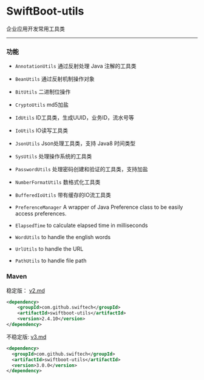 # SwiftBoot-utils 
企业应用开发常用工具类

---

### 功能

* `AnnotationUtils` 通过反射处理 Java 注解的工具类

* `BeanUtils` 通过反射机制操作对象

* `BitUtils` 二进制位操作

* `CryptoUtils` md5加盐

* `IdUtils` ID工具类，生成UUID，业务ID，流水号等

* `IoUtils` IO读写工具类

* `JsonUtils` Json处理工具类，支持 Java8 时间类型

* `SysUtils` 处理操作系统的工具类

* `PasswordUtils` 处理密码创建和验证的工具类，支持加盐

* `NumberFormatUtils` 数格式化工具类

* `BufferedIoUtils` 带有缓存的IO流工具类

* `PreferenceManager` A wrapper of Java Preference class to be easily access preferences.

* `ElapsedTime` to calculate elapsed time in milliseconds

* `WordUtils` to handle the english words

* `UrlUtils` to handle the URL

* `PathUtils` to handle file path

### Maven

稳定版：
[v2.md](docs/v2.md)

```xml
<dependency>
    <groupId>com.github.swiftech</groupId>
    <artifactId>swiftboot-utils</artifactId>
    <version>2.4.10</version>
</dependency>

```

不稳定版:
[v3.md](docs/v3.md)

  ```xml
  <dependency>
    <groupId>com.github.swiftech</groupId>
    <artifactId>swiftboot-utils</artifactId>
    <version>3.0.0</version>
  </dependency>
  ```